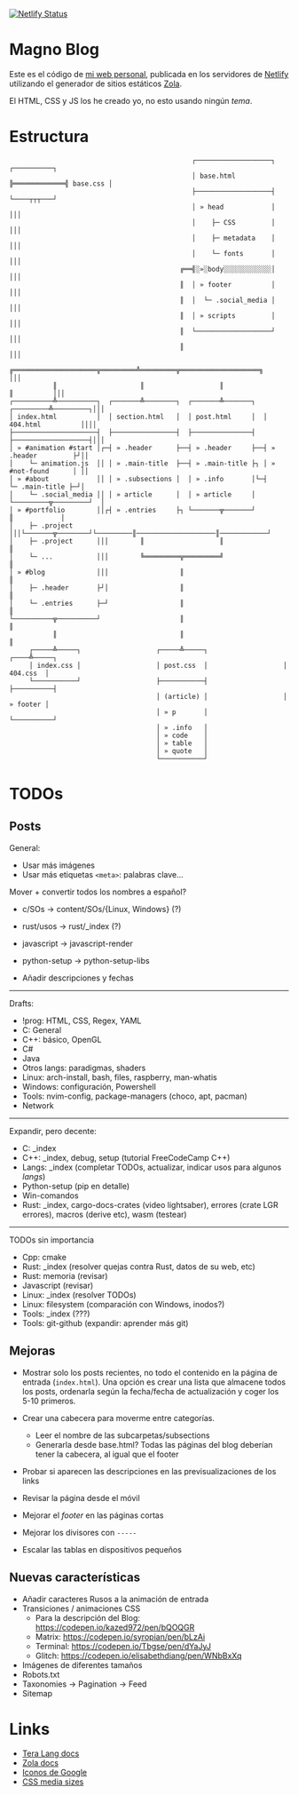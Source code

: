 [![Netlify Status](https://api.netlify.com/api/v1/badges/f5780fca-8fa1-4eb6-a8ff-1d8ca6821311/deploy-status)](https://app.netlify.com/sites/magnoblog/deploys)

# Magno Blog

Este es el código de [mi web personal](https://magnoblog.netlify.com), publicada 
en los servidores de [Netlify](https://netlify.com) utilizando el generador de
sitios estáticos [Zola](https://www.getzola.org).

El HTML, CSS y JS los he creado yo, no esto usando ningún _tema_.

# Estructura

```
                                              ┌───────────────────┐             ┌──────────┐
                                              │ base.html         ╠═════════════╣ base.css │
                                              ├───────────────────┤             └────┬┬┬───┘
                                              │ » head            │                  │││
                                              │    ├─ CSS         │                  │││
                                              │    ├─ metadata    │                  │││
                                              │    └─ fonts       │                  │││
                                           ╔══╣░»░body░░░░░░░░░░░░│                  │││
                                           ║  │ » footer          │                  │││
                                           ║  │  └─ .social_media │                  │││
                                           ║  │ » scripts         │                  │││
                                           ║  └───────────────────┘                  │││
                                           ║                                         │││
           ╔═════════════════════╦═════════╩═════════╦════════════════════╗          │││
           ║                     ║                   ║                    ║          │││
┌──────────╩──────────┐  ┌───────╩────────┐  ┌───────╩───────┐  ┌─────────╩─────────┐│││
│ index.html          │  │ section.html   │  │ post.html     │  │ 404.html          ││││
├─────────────────────┤  ├────────────────┤  ├───────────────┤  ├───────────────────┤│││
│ » #animation #start │┌─┤ » .header      ├──┤ » .header     ├──┤ » .header         ├┘││
│    └─ animation.js  ││ │ » .main-title  ├──┤ » .main-title ├┐ │ » #not-found      │ ││
│ » #about            ││ │ » .subsections │  │ » .info       │└─┤    └─ .main-title ├─┘│
│    └─ .social_media ││ │ » article      │  │ » article     │  └─────────╦─────────┘  │
│ » #portfolio        ││┌┤ » .entries     ├┐ └───────╦───────┘            ║            │
│    ├─ .project      │││└───────╦────────┘└─────────║────────────────────║────────────┘
│    ├─ .project      │││        ║                   ║                    ║
│    └─ ...           │││        ╚═════════╦═════════╝                    ║
│ » #blog             │││                  ║                              ║
│    ├─ .header       ├┘│                  ║                              ║
│    └─ .entries      ├─┘                  ║                              ║
└──────────╦──────────┘                    ║                              ║
           ║                               ║                              ║
     ┌─────╩─────┐                   ┌─────╩─────┐                   ┌────╩─────┐
     │ index.css │                   │ post.css  │                   │ 404.css  │
     └───────────┘                   ├───────────┤                   ├──────────┤
                                     │ (article) │                   │ » footer │
                                     │ » p       │                   └──────────┘
                                     │ » .info   │
                                     │ » code    │
                                     │ » table   │
                                     │ » quote   │
                                     └───────────┘
```

# TODOs

## Posts

General:

- Usar más imágenes
- Usar más etiquetas `<meta>`: palabras clave...

Mover + convertir todos los nombres a español?
- c/SOs -> content/SOs/{Linux, Windows} (?)
- rust/usos -> rust/\_index (?)
- javascript -> javascript-render
- python-setup -> python-setup-libs

- Añadir descripciones y fechas

-----------------------------------------------------------

Drafts: 

- !prog: HTML, CSS, Regex, YAML
- C: General
- C++: básico, OpenGL
- C#
- Java
- Otros langs: paradigmas, shaders
- Linux: arch-install, bash, files, raspberry, man-whatis
- Windows: configuración, Powershell
- Tools: nvim-config, package-managers (choco, apt, pacman)
- Network

-----------------------------------------------------------

Expandir, pero decente:

- C: \_index
- C++: \_index, debug, setup (tutorial FreeCodeCamp C++)
- Langs: \_index (completar TODOs, actualizar, indicar usos para algunos _langs_)
- Python-setup (pip en detalle)
- Win-comandos
- Rust: 
  \_index,
  cargo-docs-crates (video lightsaber),
  errores (crate LGR errores),
  macros (derive etc),
  wasm (testear)

-----------------------------------------------------------

TODOs sin importancia

- Cpp: cmake
- Rust: \_index (resolver quejas contra Rust, datos de su web, etc)
- Rust: memoria (revisar)
- Javascript (revisar)
- Linux: \_index (resolver TODOs)
- Linux: filesystem (comparación con Windows, inodos?)
- Tools: \_index (???)
- Tools: git-github (expandir: aprender más git)

## Mejoras

- Mostrar solo los posts recientes, no todo el contenido en la página de entrada
  (`index.html`). Una opción es crear una lista que almacene todos los posts,
  ordenarla según la fecha/fecha de actualización y coger los 5-10 primeros.

- Crear una cabecera para moverme entre categorías.
  - Leer el nombre de las subcarpetas/subsections
  - Generarla desde base.html? Todas las páginas del blog deberían tener la
    cabecera, al igual que el footer

- Probar si aparecen las descripciones en las previsualizaciones de los links
- Revisar la página desde el móvil
- Mejorar el _footer_ en las páginas cortas
- Mejorar los divisores con `-----` 
- Escalar las tablas en dispositivos pequeños

## Nuevas características

- Añadir caracteres Rusos a la animación de entrada
- Transiciones / animaciones CSS
  - Para la descripción del Blog: <https://codepen.io/kazed972/pen/bQOQGR>
  - Matrix: <https://codepen.io/syropian/pen/bLzAi>
  - Terminal: <https://codepen.io/Tbgse/pen/dYaJyJ>
  - Glitch: <https://codepen.io/elisabethdiang/pen/WNbBxXq>
- Imágenes de diferentes tamaños
- Robots.txt
- Taxonomies -> Pagination -> Feed
- Sitemap

# Links

- [Tera Lang docs](https://tera.netlify.app/docs/)
- [Zola docs](https://www.getzola.org/documentation/getting-started/overview/)
- [Iconos de Google](https://fonts.google.com/icons)
- [CSS media sizes](https://stackoverflow.com/questions/25211090/how-to-auto-adjust-the-div-size-for-all-mobile-tablet-display-formats)
